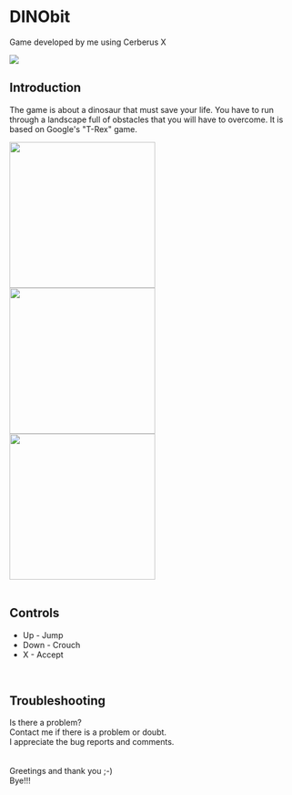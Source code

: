 # DINObit
Game developed by me using Cerberus X
</br>

<img src="https://user-images.githubusercontent.com/99989085/154798188-e1a89611-54de-4715-99cc-551f0220603b.png"/>
</br>

## Introduction
The game is about a dinosaur that must save your life. You have to run through a landscape full of obstacles that you will have to overcome. It is based on Google's "T-Rex" game.
</br>

<img src="https://user-images.githubusercontent.com/99989085/154842841-d94b93c5-0400-48c9-a705-4dc8cc09b2cd.png" width="256" height="256" />     <img src="https://user-images.githubusercontent.com/99989085/154842851-c052b867-0f51-4985-89b3-e25e828f8898.png" width="256" height="256" />     <img src="https://user-images.githubusercontent.com/99989085/154842857-45559e7b-3b39-4d2e-9d40-863f3255861f.png" width="256" height="256" >
</br>
</br>

## Controls
- Up - Jump
- Down - Crouch
- X - Accept
</br>

## Troubleshooting
Is there a problem?</br>
Contact me if there is a problem or doubt.</br>
I appreciate the bug reports and comments.</br>
</br>
</br>
Greetings and thank you ;-)</br>
Bye!!!
